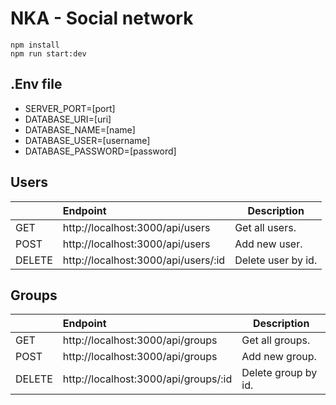 # NKA - Social network

```
npm install
npm run start:dev
```

## .Env file
+ SERVER_PORT=[port]
+ DATABASE_URI=[uri]
+ DATABASE_NAME=[name]
+ DATABASE_USER=[username]
+ DATABASE_PASSWORD=[password]

## Users
|           |Endpoint                                | Description|
| :-----     |:-------------|                           -----|
| GET       | http://localhost:3000/api/users           | Get all users.     |
| POST      | http://localhost:3000/api/users           |   Add new user.    |
| DELETE    | http://localhost:3000/api/users/:id       |    Delete user by id. |

## Groups
|           |Endpoint                                | Description|
| :-----     |:-------------|                           -----|
| GET       | http://localhost:3000/api/groups           | Get all groups.     |
| POST      | http://localhost:3000/api/groups           |   Add new group.    |
| DELETE    | http://localhost:3000/api/groups/:id       |    Delete group by id. |
